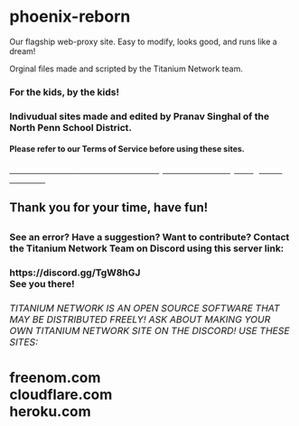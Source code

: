 # phoenix-reborn
Our flagship web-proxy site. Easy to modify, looks good, and runs like a dream!
<div>
Orginal files made and scripted by the Titanium Network team.
<h3> For the kids, by the kids! <h3>
Indivudual sites made and edited by Pranav Singhal of the North Penn School District.
<h4> Please refer to our Terms of Service before using these sites. <h4>
 <div class="h6"><a href="www.nautica.gq/public-txt/tos.txt"><span style="color: white;">Click to view the Terms of Service that you are bound to by using these services.</span></a></div>
<h2> Thank you for your time, have fun! <h2>
<h3> See an error? Have a suggestion? Want to contribute? Contact the Titanium Network Team on Discord using this server link: <h3>
https://discord.gg/TgW8hGJ
 <div> See you there! <div>
<h6> TITANIUM NETWORK IS AN OPEN SOURCE SOFTWARE THAT MAY BE DISTRIBUTED FREELY! ASK ABOUT MAKING YOUR OWN TITANIUM NETWORK SITE ON THE DISCORD! USE THESE SITES: <h6>
 <h2> 
  freenom.com
  
  <div> cloudflare.com <div>
   
  <div> heroku.com <div>
  <h2>
